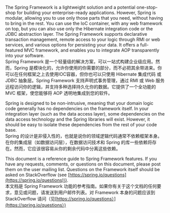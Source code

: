 The Spring Framework is a lightweight solution and a potential one-stop-shop for building your enterprise-ready applications. However, Spring is modular, allowing you to use only those parts that you need, without having to bring in the rest. You can use the IoC container, with any web framework on top, but you can also use only the Hibernate integration code or the JDBC abstraction layer. The Spring Framework supports declarative transaction management, remote access to your logic through RMI or web services, and various options for persisting your data. It offers a full-featured MVC framework, and enables you to integrate AOP transparently into your software.  
Spring Framework 是一个轻量级的解决方案，可以一站式构建企业级应用。然而，Spring 是模块化的，允许你使用的你需要的部分，而不必把其余带进来。你可以在任何框架之上去使用IOC容器，但你也可以只使用 Hibernate 集成代码 或 JDBC 抽象层。Spring Framework 支持声明式事务管理，通过 RMI 或 Web 服务远程访问你的逻辑，并支持多种选择持久化你的数据。它提供了一个全功能的 MVC 框架，使您能够将 AOP 透明地集成到您的软件。

Spring is designed to be non-intrusive, meaning that your domain logic code generally has no dependencies on the framework itself. In your integration layer \(such as the data access layer\), some dependencies on the data access technology and the Spring libraries will exist. However, it should be easy to isolate these dependencies from the rest of your code base.  
Spring 的设计是非侵入性的，也就是说你的领域逻辑代码通常不依赖框架本身。在你的集成层（如数据访问层），在数据访问技术和 Spring 的库一些依赖将存在。然而，它应该很容易从你的剩余代码中分离这些依赖。

This document is a reference guide to Spring Framework features. If you have any requests, comments, or questions on this document, please post them on the user mailing list. Questions on the Framework itself should be asked on StackOverflow \(see [https://spring.io/questions](https://spring.io/questions)\).  
本文档是 Spring Framework 功能的参考指南。如果你有关于这个文档的任何要求，意见或问题，请发送到用户邮件列表。对 Framework 本身的问题应该到 StackOverflow 请问（见[https://spring.io/questions）](https://spring.io/questions）)

